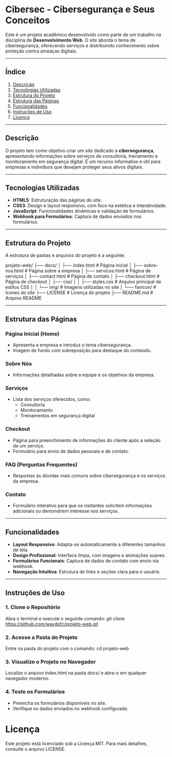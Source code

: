 # Cibersec - Cibersegurança e Seus Conceitos

Este é um projeto acadêmico desenvolvido como parte de um trabalho na disciplina de **Desenvolvimento Web**. O site aborda o tema de cibersegurança, oferecendo serviços e distribuindo conhecimento sobre proteção contra ameaças digitais.

---

## Índice

1. [Descrição](#descrição)
2. [Tecnologias Utilizadas](#tecnologias-utilizadas)
3. [Estrutura do Projeto](#estrutura-do-projeto)
4. [Estrutura das Páginas](#estrutura-das-páginas)
5. [Funcionalidades](#funcionalidades)
6. [Instruções de Uso](#instruções-de-uso)
7. [Licença](#licença)

---

## Descrição

O projeto tem como objetivo criar um site dedicado à **cibersegurança**, apresentando informações sobre serviços de consultoria, treinamento e monitoramento em segurança digital. É um recurso informativo e útil para empresas e indivíduos que desejam proteger seus ativos digitais.

---

## Tecnologias Utilizadas

- **HTML5**: Estruturação das páginas do site.
- **CSS3**: Design e layout responsivo, com foco na estética e interatividade.
- **JavaScript**: Funcionalidades dinâmicas e validação de formulários.
- **Webhook para Formulários**: Captura de dados enviados nos formulários.

---

## Estrutura do Projeto

A estrutura de pastas e arquivos do projeto é a seguinte:

projeto-web/ ├── docs/ │ ├── index.html # Página inicial │ ├── sobre-nos.html # Página sobre a empresa │ ├── servicos.html # Página de serviços │ ├── contact.html # Página de contato │ ├── checkout.html # Página de checkout │ ├── css/ │ │ ├── styles.css # Arquivo principal de estilos CSS │ │ └── img/ # Imagens utilizadas no site │ └── favicon/ # Ícones do site ├── LICENSE # Licença do projeto ├── README.md # Arquivo README


---

## Estrutura das Páginas

### **Página Inicial (Home)**

- Apresenta a empresa e introduz o tema cibersegurança.
- Imagem de fundo com sobreposição para destaque do conteúdo.

### **Sobre Nós**

- Informações detalhadas sobre a equipe e os objetivos da empresa.

### **Serviços**

- Lista dos serviços oferecidos, como:
  - Consultoria
  - Monitoramento
  - Treinamentos em segurança digital

### **Checkout**

- Página para preenchimento de informações do cliente após a seleção de um serviço.
- Formulário para envio de dados pessoais e de contato.

### **FAQ (Perguntas Frequentes)**

- Respostas às dúvidas mais comuns sobre cibersegurança e os serviços da empresa.

### **Contato**

- Formulário interativo para que os visitantes solicitem informações adicionais ou demonstrem interesse nos serviços.

---

## Funcionalidades

- **Layout Responsivo**: Adapta-se automaticamente a diferentes tamanhos de tela.
- **Design Profissional**: Interface limpa, com imagens e animações suaves.
- **Formulários Funcionais**: Captura de dados de contato com envio via webhook.
- **Navegação Intuitiva**: Estrutura de links e seções clara para o usuário.

---

## Instruções de Uso

### 1. Clone o Repositório

Abra o terminal e execute o seguinte comando: git clone https://github.com/waydofc/projeto-web.git

### 2. Acesse a Pasta do Projeto

Entre na pasta do projeto com o comando: cd projeto-web

### 3. Visualize o Projeto no Navegador

Localize o arquivo index.html na pasta docs/ e abra-o em qualquer navegador moderno.

### 4. Teste os Formulários

- Preencha os formulários disponíveis no site.
- Verifique os dados enviados no webhook configurado.

# Licença

Este projeto está licenciado sob a Licença MIT. Para mais detalhes, consulte o arquivo LICENSE.
